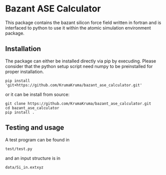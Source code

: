# Bazant ASE Calculator
This package contains the bazant silicon force field written in fortran and is interfaced to python to use it within the atomic simulation environment package.

## Installation
The package can either be installed directly via pip by execuding. Please consider that the python setup script need numpy to be preinstalled for proper installation.
```
pip install 'git+https://github.com/KrumaKruma/bazant_ase_calculator.git'
```
or it can be install from source:
```
git clone https://github.com/KrumaKruma/bazant_ase_calculator.git
cd bazant_ase_calculator
pip install .
```

## Testing and usage
A test program can be found in
```
test/test.py
```
and an input structure is in
```
data/Si_in.extxyz
```

